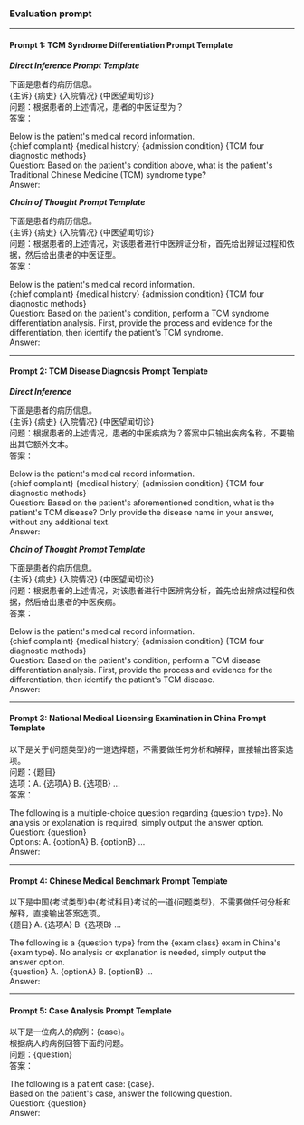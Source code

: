 ### Evaluation prompt

---

#### **Prompt 1: TCM Syndrome Differentiation Prompt Template**

***Direct Inference Prompt Template***

下面是患者的病历信息。  
{主诉} {病史} {入院情况} {中医望闻切诊}  
问题：根据患者的上述情况，患者的中医证型为？  
答案：

Below is the patient's medical record information.  
{chief complaint} {medical history} {admission condition} {TCM four diagnostic methods}  
Question: Based on the patient's condition above, what is the patient's Traditional Chinese Medicine (TCM) syndrome type?  
Answer:

***Chain of Thought Prompt Template***

下面是患者的病历信息。  
{主诉} {病史} {入院情况} {中医望闻切诊}  
问题：根据患者的上述情况，对该患者进行中医辨证分析，首先给出辨证过程和依据，然后给出患者的中医证型。  
答案：

Below is the patient's medical record information.  
{chief complaint} {medical history} {admission condition} {TCM four diagnostic methods}  
Question: Based on the patient's condition, perform a TCM syndrome differentiation analysis. First, provide the process and evidence for the differentiation, then identify the patient's TCM syndrome.  
Answer:

---

#### **Prompt 2: TCM Disease Diagnosis Prompt Template**

***Direct Inference***

下面是患者的病历信息。  
{主诉} {病史} {入院情况} {中医望闻切诊}  
问题：根据患者的上述情况，患者的中医疾病为？答案中只输出疾病名称，不要输出其它额外文本。  
答案：

Below is the patient's medical record information.  
{chief complaint} {medical history} {admission condition} {TCM four diagnostic methods}  
Question: Based on the patient's aforementioned condition, what is the patient's TCM disease? Only provide the disease name in your answer, without any additional text.  
Answer:

***Chain of Thought Prompt Template***

下面是患者的病历信息。  
{主诉} {病史} {入院情况} {中医望闻切诊}  
问题：根据患者的上述情况，对该患者进行中医辨病分析，首先给出辨病过程和依据，然后给出患者的中医疾病。  
答案：

Below is the patient's medical record information.  
{chief complaint} {medical history} {admission condition} {TCM four diagnostic methods}  
Question: Based on the patient's condition, perform a TCM disease differentiation analysis. First, provide the process and evidence for the differentiation, then identify the patient's TCM disease.  
Answer:

---

#### **Prompt 3: National Medical Licensing Examination in China Prompt Template**

以下是关于{问题类型}的一道选择题，不需要做任何分析和解释，直接输出答案选项。  
问题：{题目}  
选项：A. {选项A} B. {选项B} ...  
答案：

The following is a multiple-choice question regarding {question type}. No analysis or explanation is required; simply output the answer option.  
Question: {question}  
Options: A. {optionA} B. {optionB} ...  
Answer:

---

#### **Prompt 4: Chinese Medical Benchmark Prompt Template**

以下是中国{考试类型}中{考试科目}考试的一道{问题类型}，不需要做任何分析和解释，直接输出答案选项。  
{题目} A. {选项A} B. {选项B} ...

The following is a {question type} from the {exam class} exam in China's {exam type}. No analysis or explanation is needed, simply output the answer option.  
{question} A. {optionA} B. {optionB} ...  
Answer:

---

#### **Prompt 5: Case Analysis Prompt Template**

以下是一位病人的病例：{case}。  
根据病人的病例回答下面的问题。  
问题：{question}  
答案：

The following is a patient case: {case}.  
Based on the patient's case, answer the following question.  
Question: {question}  
Answer: